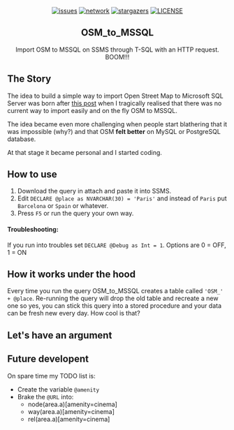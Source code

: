 <p align="center">
  <a href="https://github.com/francesco1119/OSM_to_MSSQL/issues"><img alt="issues" src="https://img.shields.io/github/issues/francesco1119/OSM_to_MSSQL.svg"></a>
  <a href="https://github.com/francesco1119/OSM_to_MSSQL/network"><img alt="network" src="https://img.shields.io/github/forks/francesco1119/OSM_to_MSSQL.svg"></a>
  <a href="https://github.com/francesco1119/OSM_to_MSSQL/stargazers"><img alt="stargazers" src="https://img.shields.io/github/stars/francesco1119/OSM_to_MSSQL.svg"></a>
  <a href="https://github.com/francesco1119/OSM_to_MSSQL/blob/master/LICENSE"><img alt="LICENSE" src="https://img.shields.io/github/license/francesco1119/OSM_to_MSSQL.svg"></a>
</p>
<p align="center">

  <h2 align="center">OSM_to_MSSQL</h2>
  <p align="center">Import OSM to MSSQL on SSMS through T-SQL with an HTTP request. BOOM!!!</p>

</p>

The Story
------

The idea to build a simple way to import Open Street Map to Microsoft SQL Server was born after [this post](https://gis.stackexchange.com/questions/172399/downloading-entire-osm-world-dataset-and-import-into-ms-sql) when I tragically realised that there was no current way to import easily and on the fly OSM to MSSQL.

The idea became even more challenging when people start blathering that it was impossible (why?) and that OSM **felt better** on MySQL or PostgreSQL database.

At that stage it became personal and I started coding. 

How to use
------

1) Download the query in attach and paste it into SSMS.
2) Edit `DECLARE @place as NVARCHAR(30) = 'Paris'` and instead of `Paris` put `Barcelona` or `Spain` or whatever.
3) Press `F5` or run the query your own way.

#### Troubleshooting:

If you run into troubles set `DECLARE @Debug as Int = 1`. Options are 0 = OFF, 1 = ON

How it works under the hood
------

Every time you run the query OSM_to_MSSQL creates a table called `'OSM_' + @place`.
Re-running the query will drop the old table and recreate a new one so yes, you can stick this query into a stored procedure and your data can be fresh new every day. 
How cool is that? 

Let's have an argument 
------

Future developent
------

On spare time my TODO list is:

* Create the variable `@amenity`
* Brake the `@URL` into: 
    - node(area.a)[amenity=cinema]
    - way(area.a)[amenity=cinema]
    - rel(area.a)[amenity=cinema]
 


